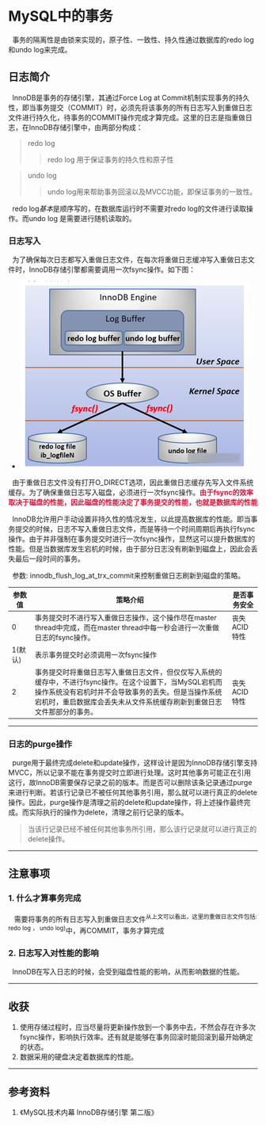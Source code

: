 # MySQL中的事务
&nbsp;&nbsp;事务的隔离性是由锁来实现的，原子性、一致性、持久性通过数据库的redo log和undo log来完成。

## 日志简介
&nbsp;&nbsp;InnoDB是事务的存储引擎，其通过Force Log at Commit机制实现事务的持久性，即当事务提交（COMMIT）时，必须先将该事务的所有日志写入到重做日志文件进行持久化，待事务的COMMIT操作完成才算完成。这里的日志是指重做日志，在InnoDB存储引擎中，由两部分构成：
> redo log 
  >> redo log 用于保证事务的持久性和原子性

>  undo log
  >> undo log用来帮助事务回滚以及MVCC功能，即保证事务的一致性。

&nbsp;&nbsp;redo log*基本*是顺序写的，在数据库运行时不需要对redo log的文件进行读取操作。而undo log 是需要进行随机读取的。

### 日志写入
&nbsp;&nbsp;为了确保每次日志都写入重做日志文件，在每次将重做日志缓冲写入重做日志文件时，InnoDB存储引擎都需要调用一次fsync操作。如下图：
  - <img src="./pics/log-write-to-file-001.png"/>

&nbsp;&nbsp;由于重做日志文件没有打开O_DIRECT选项，因此重做日志缓存先写入文件系统缓存。为了确保重做日志写入磁盘，必须进行一次fsync操作。<font color="#DC143C">**由于fsync的效率取决于磁盘的性能，因此磁盘的性能决定了事务提交的性能，也就是数据库的性能**</font>

&nbsp;&nbsp;InnoDB允许用户手动设置非持久性的情况发生，以此提高数据库的性能。即当事务提交的时候，日志不写入重做日志文件，而是等待一个时间周期后再执行fsync操作。由于并非强制在事务提交时进行一次fsync操作，显然这可以提升数据库的性能。但是当数据库发生宕机的时候，由于部分日志没有刷新到磁盘上，因此会丢失最后一段时间的事务。

&nbsp;&nbsp;参数: innodb_flush_log_at_trx_commit来控制重做日志刷新到磁盘的策略。

|参数值|策略介绍|是否事务安全|
|---|---|---|
|0|事务提交时不进行写入重做日志操作，这个操作尽在master thread中完成，而在master thread中每一秒会进行一次重做日志的fsync操作。|丧失ACID特性|
|1(默认)|表示事务提交时必须调用一次fsync操作||
|2|事务提交时将重做日志写入重做日志文件，但仅仅写入系统的缓存中，不进行fsync操作。在这个设置下，当MySQL宕机而操作系统没有宕机时并不会导致事务的丢失。但是当操作系统宕机时，重启数据库会丢失未从文件系统缓存刷新到重做日志文件那部分的事务。|丧失ACID特性|

---
### 日志的purge操作
&nbsp;&nbsp;purge用于最终完成delete和update操作，这样设计是因为InnoDB存储引擎支持MVCC，所以记录不能在事务提交时立即进行处理。这时其他事务可能正在引用这行，故InnoDB需要保存记录之前的版本。而是否可以删除该条记录通过purge来进行判断。若该行记录已不被任何其他事务引用，那么就可以进行真正的delete操作。因此，purge操作是清理之前的delete和update操作，将上述操作最终完成。而实际执行的操作为delete，清理之前行记录的版本。
> 当该行记录已经不被任何其他事务所引用，那么该行记录就可以进行真正的delete操作。

---
## 注意事项
### 1. 什么才算事务完成
&nbsp;&nbsp; 需要将事务的所有日志写入到重做日志文件<sup>从上文可以看出，这里的重做日志文件包括: redo log ， undo log)</sup>中，再COMMIT，事务才算完成

### 2. 日志写入对性能的影响
&nbsp;&nbsp;InnoDB在写入日志的时候，会受到磁盘性能的影响，从而影响数据的性能。

---
## 收获
1. 使用存储过程时，应当尽量将更新操作放到一个事务中去，不然会存在许多次fsync操作，影响执行效率。还有就是能够在事务回滚时能回滚到最开始确定的状态。
2. 数据采用的硬盘决定着数据库的性能。
---
## 参考资料
1. 《MySQL技术内幕 InnoDB存储引擎 第二版》